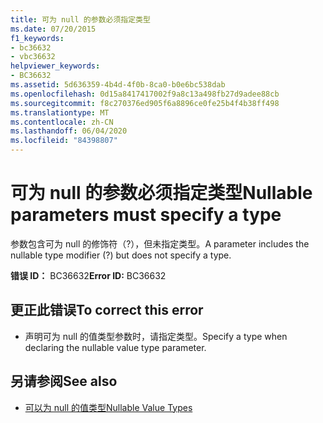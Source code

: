 ```yaml
---
title: 可为 null 的参数必须指定类型
ms.date: 07/20/2015
f1_keywords:
- bc36632
- vbc36632
helpviewer_keywords:
- BC36632
ms.assetid: 5d636359-4b4d-4f0b-8ca0-b0e6bc538dab
ms.openlocfilehash: 0d15a8417417002f9a8c13a498fb27d9adee88cb
ms.sourcegitcommit: f8c270376ed905f6a8896ce0fe25b4f4b38ff498
ms.translationtype: MT
ms.contentlocale: zh-CN
ms.lasthandoff: 06/04/2020
ms.locfileid: "84398807"
---
```

# <a name="nullable-parameters-must-specify-a-type"></a><span data-ttu-id="58523-102">可为 null 的参数必须指定类型</span><span class="sxs-lookup"><span data-stu-id="58523-102">Nullable parameters must specify a type</span></span>
<span data-ttu-id="58523-103">参数包含可为 null 的修饰符（?），但未指定类型。</span><span class="sxs-lookup"><span data-stu-id="58523-103">A parameter includes the nullable type modifier (?) but does not specify a type.</span></span>  
  
 <span data-ttu-id="58523-104">**错误 ID：** BC36632</span><span class="sxs-lookup"><span data-stu-id="58523-104">**Error ID:** BC36632</span></span>  
  
## <a name="to-correct-this-error"></a><span data-ttu-id="58523-105">更正此错误</span><span class="sxs-lookup"><span data-stu-id="58523-105">To correct this error</span></span>  
  
- <span data-ttu-id="58523-106">声明可为 null 的值类型参数时，请指定类型。</span><span class="sxs-lookup"><span data-stu-id="58523-106">Specify a type when declaring the nullable value type parameter.</span></span>  
  
## <a name="see-also"></a><span data-ttu-id="58523-107">另请参阅</span><span class="sxs-lookup"><span data-stu-id="58523-107">See also</span></span>

- [<span data-ttu-id="58523-108">可以为 null 的值类型</span><span class="sxs-lookup"><span data-stu-id="58523-108">Nullable Value Types</span></span>](../programming-guide/language-features/data-types/nullable-value-types.md)
